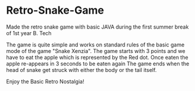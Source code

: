 # Retro-Snake-Game
Made the retro snake game with basic JAVA during the first summer break of 1st year B. Tech

The game is quite simple and works on standard rules of the basic game mode of the game "Snake Xenzia". 
The game starts with 3 points and we have to eat the apple which is represented by the Red dot. Once eaten the apple re-appears in 3 seconds to be eaten again
The game ends when the head of snake get struck with either the body or the tail itself.

Enjoy the Basic Retro Nostalgia!
